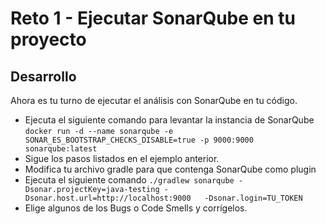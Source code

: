 # Reto 1 - Ejecutar SonarQube en tu proyecto

## Desarrollo

Ahora es tu turno de ejecutar el análisis con SonarQube en tu código.

- Ejecuta el siguiente comando para levantar la instancia de SonarQube
  `docker run -d --name sonarqube -e SONAR_ES_BOOTSTRAP_CHECKS_DISABLE=true -p 9000:9000 sonarqube:latest`
- Sigue los pasos listados en el ejemplo anterior.
- Modifica tu archivo gradle para que contenga SonarQube como plugin
- Ejecuta el siguiente comando
  `./gradlew sonarqube -Dsonar.projectKey=java-testing -Dsonar.host.url=http://localhost:9000   -Dsonar.login=TU_TOKEN`
- Elige algunos de los Bugs o Code Smells y corrígelos.

